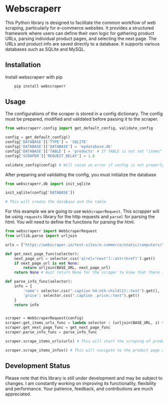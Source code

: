 
# Webscraperr

This Python library is designed to facilitate the common workflow of web scraping, particularly for e-commerce websites. It provides a structured framework where users can define their own logic for gathering product URLs, parsing individual product pages, and selecting the next page. The URLs and product info are saved directly to a database. It supports various databases such as SQLite and MySQL.




## Installation

Install webscraperr with pip

```bash
    pip install webscraperr
```
    
## Usage

The configurations of the scraper is stored in a config dictionary. The config must be prepared, modified and validated before passing it to the scraper.
```python
from webscraperr.config import get_default_config, validate_config

config = get_default_config()
config['DATABASE']['TYPE'] = 'SQLITE'
config['DATABASE']['DATABASE'] = 'mydatabase.db'
config['DATABASE']['TABLE'] = 'products' # If TABLE is not set "items" will be the defaut table name
config['SCRAPER']['REQUEST_DELAY'] = 1.6

validate_config(config) # Will raise an error if config is not properly set
```

After preparing and validating the config, you must initialize the database

```python
from webscraperr.db import init_sqlite

init_sqlite(config['DATABASE'])

# This will create the database and the table
```

For this example we are going to use `WebScraperRequest`. This scrapper will be using `requests` library for the http requests and `parsel` for parsing the html. You will need to define the functions for parsing the html.


```python
from webscraperr import WebScraperRequest
from urllib.parse import urljoin

urls = ["https://webscraper.io/test-sites/e-commerce/static/computers/tablets"]

def get_next_page_func(selector):
    next_page_url = selector.css('a[rel="next"]::attr(href)').get()
    if next_page_url is not None:
        return urljoin(BASE_URL, next_page_url)
    return None # must return None for the scraper to know that there is no next page

def parse_info_func(selector):
    info = {
        'name': selector.css(".caption h4:nth-child(2)::text").get(),
        'price': selector.css(".caption .price::text").get()
    }
    return info


scraper = WebScraperRequest(config)
scraper.get_items_urls_func = lambda selector : [urljoin(BASE_URL, i) for i in selector.css(".thumbnail a::attr(href)").getall()]
scraper.get_next_page_func = get_next_page_func
scraper.parse_info_func = parse_info_func

scraper.scrape_items_urls(urls) # This will start the scraping of products urls

scraper.scrape_items_infos() # This will navigate to the product page and parse the html

```



## Development Status

Please note that this library is still under development and may be subject to changes. I am constantly working on improving its functionality, flexibility and performance. Your patience, feedback, and contributions are much appreciated.

